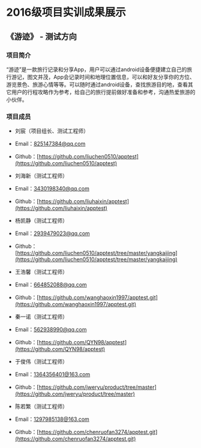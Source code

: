 # 2016级项目实训成果展示
 

## 《游迹》 - 测试方向


### 项目简介

“游迹”是一款旅行记录和分享App，用户可以通过android设备便捷建立自己的旅行游记，图文并茂，App会记录时间和地理位置信息，可以和好友分享你的方位、游览景色、旅游心情等等。可以随时通过android设备，查找旅游目的地，查看其它用户的行程攻略作为参考，给自己的旅行提前做好准备和参考，沟通热爱旅游的小伙伴。


### 项目成员


- 刘宸（项目组长、测试工程师）
  
- Email：[825147384@qq.com](mailto:825147384@qq.com) 
  
- Github：[https://github.com/liuchen0510/apptest](https://github.com/liuchen0510/apptest)

- 刘海新（测试工程师）
  
- Email：[3430198340@qq.com](mailto:3430198340@qq.com)
  
- Github：[https://github.com/liuhaixin/apptest](https://github.com/liuhaixin/apptest)

- 杨凯静（测试工程师）
 
 - Email：[2939479023@qq.com](mailto:2939479023@qq.com)
  
- Github：[https://github.com/liuchen0510/apptest/tree/master/yangkaijing](https://github.com/liuchen0510/apptest/tree/master/yangkaijing)

- 王浩馨（测试工程师）
  
- Email：[664852088@qq.com](mailto:664852088@qq.com)
  
- Github：[https://github.com/wanghaoxin1997/apptest.git](https://github.com/wanghaoxin1997/apptest.git)

- 秦一诺（测试工程师）
  
- Email：[562938990@qq.com](mailto:562938990@qq.com)
  
- Github：[https://github.com/QYN98/apptest](https://github.com/QYN98/apptest)

- 于俊伟（测试工程师）
  
- Email：[1364356401@163.com](mailto:1364356401@163.com)
  
- Github：[https://github.com/jweryu/product/tree/master](https://github.com/jweryu/product/tree/master)

- 陈若繁（测试工程师）
  
- Email：[1297985138@163.com](mailto:1297985138@163.com)
  
- Github：[https://github.com/chenruofan3274/apptest.git](https://github.com/chenruofan3274/apptest.git)





